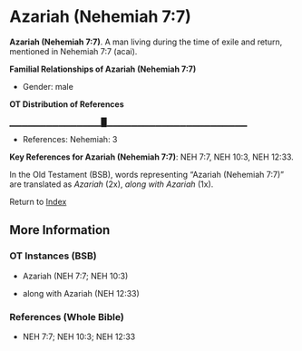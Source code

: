 # Azariah (Nehemiah 7:7)
**Azariah (Nehemiah 7:7)**. 
A man living during the time of exile and return, mentioned in Nehemiah 7:7 (acai). 




**Familial Relationships of Azariah (Nehemiah 7:7)**


* Gender: male


**OT Distribution of References**

▁▁▁▁▁▁▁▁▁▁▁▁▁▁▁█▁▁▁▁▁▁▁▁▁▁▁▁▁▁▁▁▁▁▁▁▁▁▁
* References: Nehemiah: 3



**Key References for Azariah (Nehemiah 7:7)**: 
NEH 7:7, NEH 10:3, NEH 12:33. 


In the Old Testament (BSB), words representing “Azariah (Nehemiah 7:7)” are translated as 
*Azariah* (2x), *along with Azariah* (1x). 




Return to [Index](00-Index.md)

## More Information

### OT Instances (BSB)

* Azariah (NEH 7:7; NEH 10:3)

* along with Azariah (NEH 12:33)



### References (Whole Bible)

* NEH 7:7; NEH 10:3; NEH 12:33



